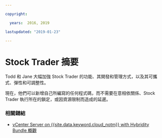 ```yaml
---

copyright:

  years:  2016, 2019

lastupdated: "2019-01-23"

---
```


# Stock Trader 摘要

Todd 和 Jane 大幅加強 Stock Trader 的功能、其開發和管理方式，以及其可攜式、彈性和可調整性。

現在，他們可以新增自己所編寫的任何程式碼，而不需要在意相依關係、Stock Trader 執行所在的鎖定，或因資源限制而造成的延遲。

### 相關鏈結

* [vCenter Server on {{site.data.keyword.cloud_notm}} with Hybridity Bundle 概觀](/docs/services/vmwaresolutions/archiref/vcs/vcs-hybridity-intro.html)
